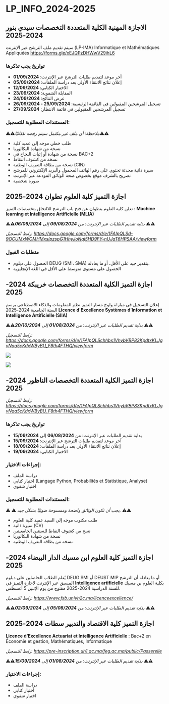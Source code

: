 # LP_INFO_2024-2025
## الاجازة المهنية الكلية المتعددة التخصصات سيدي بنور 2024-2025

سيتم تقديم ملف الترشح عبر الإنترنت (LP-IMA) Informatique et Mathématiques Appliquées
https://forms.gle/xEJQPzDHWwV29ihL6
### تواريخ يجب تذكرها
* آخر موعد لتقديم طلبات الترشح عبر الإنترنت: **01/09/2024**
* إعلان نتائج الانتقاء الأولي بعد دراسة الملفات: **05/09/2024**
* الاختبار الكتابي: **12/09/2024**
* المقابلة الشفوية: **23/09/2024**
* عرض النتائج: **24/09/2024**
* تسجيل المرشحين المقبولين في القائمة الرئيسية: **25/09/2024  -  26/09/2024**
* تسجيل المرشحين المقبولين في قائمة الانتظار: **27/09/2024** 
### المستندات المطلوبة للتسجيل:
⚠️⚠️*ملاحظة: أي ملف غير مكتمل سيتم رفضه تلقائيًا*⚠️⚠️
* طلب خطي موجه إلى عميد كلية
* نسخة من شهادة البكالوريا
* نسخة من شهادة أو إثبات النجاح في BAC+2
* نسخة من كشوف النقاط
* نسخة من بطاقة التعريف الوطنية (CIN)
* سيرة ذاتية محدثة تحتوي على رقم الهاتف المحمول والبريد الإلكتروني للمرشح
* تصريح بالشرف موقع بخصوص صحة الوثائق المودعة عبر الإنترنت
* صورة شخصية
## اجازة التميز كلية العلوم تطوان 2024-2025
تعلن كلية العلوم بتطوان عن فتح باب الترشح للالتحاق بتخصصات التميز : 
**Machine learning et Intelligence Artificielle (MLIA)**

⚠️⚠️*بداية تقديم الطلبات عبر الإنترنت: من **09/08/2024** إلى **06/09/2024*** ⚠️⚠️

*رابط التسجيل: https://docs.google.com/forms/d/e/1FAIpQLSd-9OCUMxWCMHMxsIpzspG1HhyJoNqj5HD9FY-nUJaT6HPSAA/viewform*
### متطلبات القبول

* الحصول على دبلوم DEUG (SMI، SMA) بتقدير جيد على الأقل، أو ما يعادله.
* الحصول على مستوى متوسط على الأقل في اللغة الإنجليزية

## اجازة التميز الكلية المتعددة التخصصات خريبكة 2024-2025
إعلان التسجيل في مباراة ولوج مسار التميز نظم المعلومات والذكاء الاصطناعي  برسم السنة الجامعية 2024-2025
**Licence d'Excellence Systèmes d’Information et Intelligence Artificielle (SIIA)**


⚠️⚠️*بداية تقديم الطلبات عبر الإنترنت: من **01/08/2024** إلى **20/10/2024*** ⚠️⚠️

*رابط التسجيل: https://docs.google.com/forms/d/e/1FAIpQLSchhbs1VhybVBP83KpdtxKLJgvNaa5cKdxWByBU_F8th4FTHQ/viewform*



![](https://blogger.googleusercontent.com/img/b/R29vZ2xl/AVvXsEjWezSLuRLLMq3oGS5jL0h86rOa_HjWuUISmNHUflB6QVQHH1NniXqFzcYeWWTVUYgCTt-EXJi8M2lHmQc3xFLxgWztdp6jwZSoSpKUzl4aJnps__5UmxSiy4Pi7PS0HueOBGImtKtcSE7BlgTfyiV1DfmuYflEgF9KAhxtlTsPCZigH9MCzbide0C8TO_a/s1650/Avis-Lic-Excellence-S2IA-aout-2024_page-0001.jpg)

![](https://blogger.googleusercontent.com/img/b/R29vZ2xl/AVvXsEhld6ccZ736QccjYFTGhrh5EuKmjMX3BXdyb6sKMaCKP9jki0KQvyirUIvOmekC5qLCZNt2AKnQcH4myHvNkiYLMDgXGqWbSSa6wPVD11ZKYauwn4zhsMLx_4kjoktXEaXsdhgkEqhjcdiA5gslI5TkfhA3YVfDXuh4ifTXsD-z7o3p_T9YpaYNvE-yIlgn/s1650/Avis-Lic-Excellence-S2IA-aout-2024_page-0002.jpg)

## اجازة التميز الكلية المتعددة التخصصات الناظور 2024-2025
*رابط التسجيل: https://docs.google.com/forms/d/e/1FAIpQLSchhbs1VhybVBP83KpdtxKLJgvNaa5cKdxWByBU_F8th4FTHQ/viewform*
### تواريخ يجب تذكرها
* بداية تقديم الطلبات عبر الإنترنت: من **06/08/2024** إلى **15/09/2024**
* آخر موعد لتقديم طلبات الترشح عبر الإنترنت: **15/09/2024**
* إعلان نتائج الانتقاء الأولي بعد دراسة الملفات: **18/09/2024**
* الاختبار الكتابي: **19/09/2024**
### إجراءات الاختيار:
* دراسة الملف
* اختبار كتابي (Langage Python, Probabilités et Statistique, Analyse)
* اختبار شفوي
### المستندات المطلوبة للتسجيل:
⚠️ ️⚠️ *يجب أن تكون الوثائق واضحة وممسوحة ضوئيًا بشكل جيد.* ️⚠️⚠️


* طلب مكتوب موجه إلى السيد عميد كلية العلوم
* سيرة ذاتية (CV)
* نسخ من كشوف النقاط للسنتين الجامعيتين
* نسخة من شهادة البكالوريا
* نسخة من بطاقة التعريف الوطنية


## اجازة التميز كلية العلوم ابن مسيك الدار البيضاء 2024-2025
يُعلم الطلاب الحاصلين على دبلوم DEUG SMI أو DEUST MIP أو ما يعادله أن الترشح المسبق عبر الإنترنت لاجازة التميز في **Intelligence artificielle** بكلية العلوم بن مسيك للسنة الدراسية 2024-2025 مفتوح من يوم الإثنين 5 أغسطس.

*رابط التسجيل: https://www.fsb.univh2c.ma/licenceexcellence/*


⚠️⚠️*بداية تقديم الطلبات عبر الإنترنت: من **05/08/2024** إلى **02/09/2024*** ⚠️⚠️


## اجازة التميز كلية الاقتصاد والتدبير سطات 2024-2025
**Licence d’Excellence Actuariat et Intelligence Artificielle**
:
Bac+2 en Économie et gestion, Mathématiques, Informatique

*رابط التسجيل: https://pre-inscription.uh1.ac.ma/feg.ac.ma/public/Passerelle*

⚠️⚠️*بداية تقديم الطلبات عبر الإنترنت: من **01/08/2024** إلى **15/09/2024*** ⚠️⚠️

### إجراءات الاختيار:
* دراسة الملف
* اختبار كتابي
* اختبار شفوي












